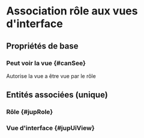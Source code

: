 <!--- THIS FILE IS GENERATED PLEASE DO NOT EDIT IT DIRECTLY --->
# Association rôle aux vues d'interface



## Propriétés de base

### Peut voir la vue {#canSee}
        
Autorise la vue a être vue par le rôle

## Entités associées (unique)

### Rôle {#jupRole}
        

### Vue d'interface {#jupUiView}
        





